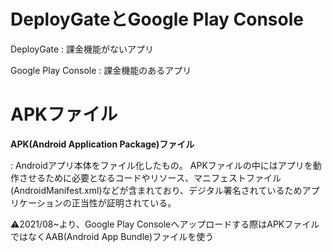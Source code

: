 # DeployGateとGoogle Play Console

DeployGate : 課金機能がないアプリ

Google Play Console : 課金機能のあるアプリ

# APKファイル

**APK(Android Application Package)ファイル**

: Androidアプリ本体をファイル化したもの。
APKファイルの中にはアプリを動作させるために必要となるコードやリソース、マニフェストファイル(AndroidManifest.xml)などが含まれており、デジタル署名されているためアプリケーションの正当性が証明されている。

⚠️2021/08~より、Google Play Consoleへアップロードする際はAPKファイルではなくAAB(Android App Bundle)ファイルを使う
